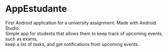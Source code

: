 # AppEstudante
First Android application for a university assignment. Made with Android Studio.  
Simple app for students that allows them to keep track of upcoming events, such as exams,  
keep a list of tasks, and get notifications from upcoming events.
